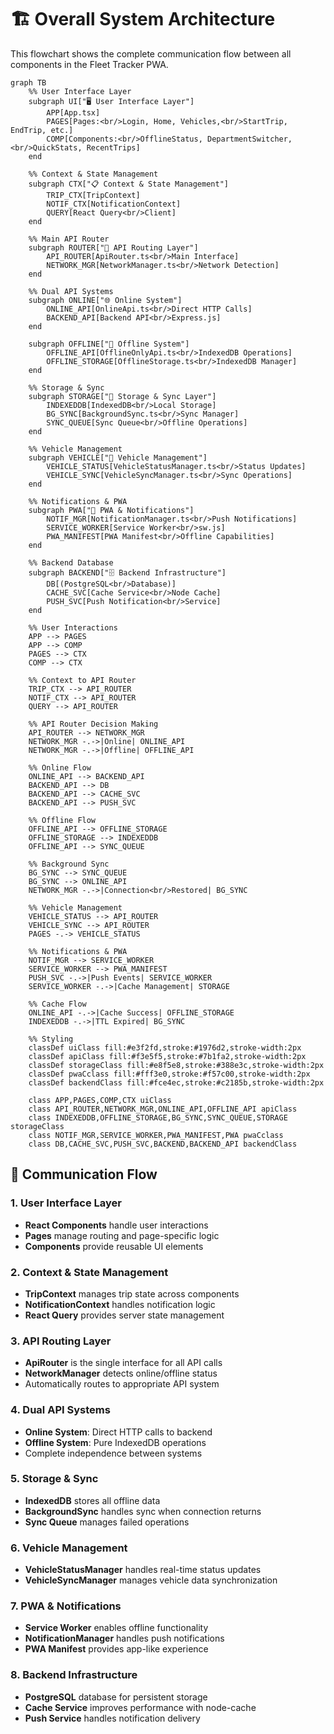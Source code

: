 # 🏗️ Overall System Architecture

This flowchart shows the complete communication flow between all components in the Fleet Tracker PWA.

```mermaid
graph TB
    %% User Interface Layer
    subgraph UI["🖥️ User Interface Layer"]
        APP[App.tsx]
        PAGES[Pages:<br/>Login, Home, Vehicles,<br/>StartTrip, EndTrip, etc.]
        COMP[Components:<br/>OfflineStatus, DepartmentSwitcher,<br/>QuickStats, RecentTrips]
    end

    %% Context & State Management
    subgraph CTX["📋 Context & State Management"]
        TRIP_CTX[TripContext]
        NOTIF_CTX[NotificationContext]
        QUERY[React Query<br/>Client]
    end

    %% Main API Router
    subgraph ROUTER["🔀 API Routing Layer"]
        API_ROUTER[ApiRouter.ts<br/>Main Interface]
        NETWORK_MGR[NetworkManager.ts<br/>Network Detection]
    end

    %% Dual API Systems
    subgraph ONLINE["🌐 Online System"]
        ONLINE_API[OnlineApi.ts<br/>Direct HTTP Calls]
        BACKEND_API[Backend API<br/>Express.js]
    end

    subgraph OFFLINE["📴 Offline System"]
        OFFLINE_API[OfflineOnlyApi.ts<br/>IndexedDB Operations]
        OFFLINE_STORAGE[OfflineStorage.ts<br/>IndexedDB Manager]
    end

    %% Storage & Sync
    subgraph STORAGE["💾 Storage & Sync Layer"]
        INDEXEDDB[IndexedDB<br/>Local Storage]
        BG_SYNC[BackgroundSync.ts<br/>Sync Manager]
        SYNC_QUEUE[Sync Queue<br/>Offline Operations]
    end

    %% Vehicle Management
    subgraph VEHICLE["🚗 Vehicle Management"]
        VEHICLE_STATUS[VehicleStatusManager.ts<br/>Status Updates]
        VEHICLE_SYNC[VehicleSyncManager.ts<br/>Sync Operations]
    end

    %% Notifications & PWA
    subgraph PWA["📱 PWA & Notifications"]
        NOTIF_MGR[NotificationManager.ts<br/>Push Notifications]
        SERVICE_WORKER[Service Worker<br/>sw.js]
        PWA_MANIFEST[PWA Manifest<br/>Offline Capabilities]
    end

    %% Backend Database
    subgraph BACKEND["🗄️ Backend Infrastructure"]
        DB[(PostgreSQL<br/>Database)]
        CACHE_SVC[Cache Service<br/>Node Cache]
        PUSH_SVC[Push Notification<br/>Service]
    end

    %% User Interactions
    APP --> PAGES
    APP --> COMP
    PAGES --> CTX
    COMP --> CTX

    %% Context to API Router
    TRIP_CTX --> API_ROUTER
    NOTIF_CTX --> API_ROUTER
    QUERY --> API_ROUTER

    %% API Router Decision Making
    API_ROUTER --> NETWORK_MGR
    NETWORK_MGR -.->|Online| ONLINE_API
    NETWORK_MGR -.->|Offline| OFFLINE_API

    %% Online Flow
    ONLINE_API --> BACKEND_API
    BACKEND_API --> DB
    BACKEND_API --> CACHE_SVC
    BACKEND_API --> PUSH_SVC

    %% Offline Flow
    OFFLINE_API --> OFFLINE_STORAGE
    OFFLINE_STORAGE --> INDEXEDDB
    OFFLINE_API --> SYNC_QUEUE

    %% Background Sync
    BG_SYNC --> SYNC_QUEUE
    BG_SYNC --> ONLINE_API
    NETWORK_MGR -.->|Connection<br/>Restored| BG_SYNC

    %% Vehicle Management
    VEHICLE_STATUS --> API_ROUTER
    VEHICLE_SYNC --> API_ROUTER
    PAGES -.-> VEHICLE_STATUS

    %% Notifications & PWA
    NOTIF_MGR --> SERVICE_WORKER
    SERVICE_WORKER --> PWA_MANIFEST
    PUSH_SVC -.->|Push Events| SERVICE_WORKER
    SERVICE_WORKER -.->|Cache Management| STORAGE

    %% Cache Flow
    ONLINE_API -.->|Cache Success| OFFLINE_STORAGE
    INDEXEDDB -.->|TTL Expired| BG_SYNC

    %% Styling
    classDef uiClass fill:#e3f2fd,stroke:#1976d2,stroke-width:2px
    classDef apiClass fill:#f3e5f5,stroke:#7b1fa2,stroke-width:2px
    classDef storageClass fill:#e8f5e8,stroke:#388e3c,stroke-width:2px
    classDef pwaCclass fill:#fff3e0,stroke:#f57c00,stroke-width:2px
    classDef backendClass fill:#fce4ec,stroke:#c2185b,stroke-width:2px

    class APP,PAGES,COMP,CTX uiClass
    class API_ROUTER,NETWORK_MGR,ONLINE_API,OFFLINE_API apiClass
    class INDEXEDDB,OFFLINE_STORAGE,BG_SYNC,SYNC_QUEUE,STORAGE storageClass
    class NOTIF_MGR,SERVICE_WORKER,PWA_MANIFEST,PWA pwaCclass
    class DB,CACHE_SVC,PUSH_SVC,BACKEND,BACKEND_API backendClass
```

## 🔄 Communication Flow

### 1. **User Interface Layer**
- **React Components** handle user interactions
- **Pages** manage routing and page-specific logic  
- **Components** provide reusable UI elements

### 2. **Context & State Management**
- **TripContext** manages trip state across components
- **NotificationContext** handles notification logic
- **React Query** provides server state management

### 3. **API Routing Layer**
- **ApiRouter** is the single interface for all API calls
- **NetworkManager** detects online/offline status
- Automatically routes to appropriate API system

### 4. **Dual API Systems**
- **Online System**: Direct HTTP calls to backend
- **Offline System**: Pure IndexedDB operations
- Complete independence between systems

### 5. **Storage & Sync**
- **IndexedDB** stores all offline data
- **BackgroundSync** handles sync when connection returns
- **Sync Queue** manages failed operations

### 6. **Vehicle Management**
- **VehicleStatusManager** handles real-time status updates
- **VehicleSyncManager** manages vehicle data synchronization

### 7. **PWA & Notifications**
- **Service Worker** enables offline functionality
- **NotificationManager** handles push notifications
- **PWA Manifest** provides app-like experience

### 8. **Backend Infrastructure**
- **PostgreSQL** database for persistent storage
- **Cache Service** improves performance with node-cache
- **Push Service** handles notification delivery 